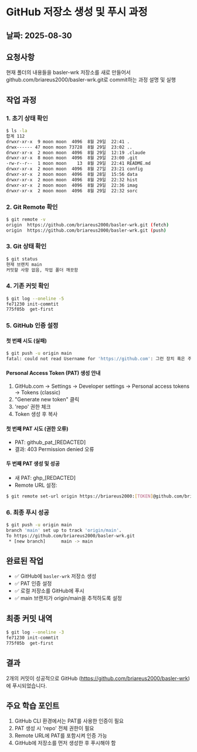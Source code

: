 # GitHub 저장소 생성 및 푸시 과정

## 날짜: 2025-08-30

## 요청사항
현재 폴더의 내용들을 basler-wrk 저장소를 새로 만들어서 github.com/briareus2000/basler-wrk.git로 commit하는 과정 설명 및 실행

## 작업 과정

### 1. 초기 상태 확인
```bash
$ ls -la
합계 112
drwxr-xr-x  9 moon moon  4096  8월 29일  22:41 .
drwx------ 47 moon moon 73728  8월 29일  23:02 ..
drwxr-xr-x  2 moon moon  4096  8월 29일  12:19 .claude
drwxr-xr-x  8 moon moon  4096  8월 29일  23:00 .git
-rw-r--r--  1 moon moon    13  8월 29일  22:41 README.md
drwxr-xr-x  2 moon moon  4096  8월 27일  23:21 config
drwxr-xr-x  2 moon moon  4096  8월 28일  15:56 data
drwxr-xr-x  2 moon moon  4096  8월 29일  22:32 hist
drwxr-xr-x  2 moon moon  4096  8월 29일  22:36 imag
drwxr-xr-x  2 moon moon  4096  8월 29일  22:32 sorc
```

### 2. Git Remote 확인
```bash
$ git remote -v
origin	https://github.com/briareus2000/basler-wrk.git (fetch)
origin	https://github.com/briareus2000/basler-wrk.git (push)
```

### 3. Git 상태 확인
```bash
$ git status
현재 브랜치 main
커밋할 사항 없음, 작업 폴더 깨끗함
```

### 4. 기존 커밋 확인
```bash
$ git log --oneline -5
fe71230 init-commtit
775f05b  get-first
```

### 5. GitHub 인증 설정

#### 첫 번째 시도 (실패)
```bash
$ git push -u origin main
fatal: could not read Username for 'https://github.com': 그런 장치 혹은 주소가 없음
```

#### Personal Access Token (PAT) 생성 안내
1. GitHub.com → Settings → Developer settings → Personal access tokens → Tokens (classic)
2. "Generate new token" 클릭
3. 'repo' 권한 체크
4. Token 생성 후 복사

#### 첫 번째 PAT 시도 (권한 오류)
- PAT: github_pat_[REDACTED]
- 결과: 403 Permission denied 오류

#### 두 번째 PAT 생성 및 성공
- 새 PAT: ghp_[REDACTED]
- Remote URL 설정:
```bash
$ git remote set-url origin https://briareus2000:[TOKEN]@github.com/briareus2000/basler-wrk.git
```

### 6. 최종 푸시 성공
```bash
$ git push -u origin main
branch 'main' set up to track 'origin/main'.
To https://github.com/briareus2000/basler-wrk.git
 * [new branch]      main -> main
```

## 완료된 작업
- ✅ GitHub에 `basler-wrk` 저장소 생성
- ✅ PAT 인증 설정
- ✅ 로컬 저장소를 GitHub에 푸시
- ✅ main 브랜치가 origin/main을 추적하도록 설정

## 최종 커밋 내역
```bash
$ git log --oneline -3
fe71230 init-commtit
775f05b  get-first
```

## 결과
2개의 커밋이 성공적으로 GitHub (https://github.com/briareus2000/basler-wrk)에 푸시되었습니다.

## 주요 학습 포인트
1. GitHub CLI 환경에서는 PAT를 사용한 인증이 필요
2. PAT 생성 시 'repo' 전체 권한이 필요
3. Remote URL에 PAT를 포함시켜 인증 가능
4. GitHub에 저장소를 먼저 생성한 후 푸시해야 함